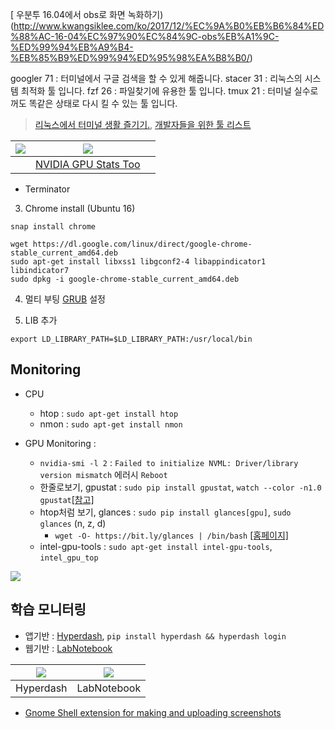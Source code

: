 


[ 우분투 16.04에서 obs로 화면 녹화하기)(http://www.kwangsiklee.com/ko/2017/12/%EC%9A%B0%EB%B6%84%ED%88%AC-16-04%EC%97%90%EC%84%9C-obs%EB%A1%9C-%ED%99%94%EB%A9%B4-%EB%85%B9%ED%99%94%ED%95%98%EA%B8%B0/)

googler 71 : 터미널에서 구글 검색을 할 수 있게 해줍니다.
stacer 31 : 리눅스의 시스템 최적화 툴 입니다.
fzf 26 : 파일찾기에 유용한 툴 입니다.
tmux 21 : 터미널 실수로 꺼도 똑같은 상태로 다시 킬 수 있는 툴 입니다.

> [리눅스에서 터미널 생활 즐기기.](http://black7375.tistory.com/15), [개발자들을 위한 툴 리스트](https://www.codentalks.com/t/topic/181)

|![](https://raw.githubusercontent.com/oguzhaninan/Stacer/native/screenshots/header.png)|![](https://extensions.gnome.org/extension-data/screenshots/screenshot_1320_zgXAduX.png)||
|-|-|-|
||[NVIDIA GPU Stats Too](https://extensions.gnome.org/extension/1320/nvidia-gpu-stats-tool/)||


- Terminator 

3. Chrome install (Ubuntu 16)

```
snap install chrome
```

```
wget https://dl.google.com/linux/direct/google-chrome-stable_current_amd64.deb 
sudo apt-get install libxss1 libgconf2-4 libappindicator1 libindicator7
sudo dpkg -i google-chrome-stable_current_amd64.deb
```


4. 멀티 부팅 [GRUB](http://programmingskills.net/archives/190) 설정 

5. LIB 추가 

```
export LD_LIBRARY_PATH=$LD_LIBRARY_PATH:/usr/local/bin

```

## Monitoring

* CPU

  * htop : `sudo apt-get install htop`
  * nmon : `sudo apt-get install nmon`

* GPU Monitoring :

  * `nvidia-smi -l 2` : `Failed to initialize NVML: Driver/library version mismatch` 에러시 `Reboot`
  * 한줄로보기, gpustat : `sudo pip install gpustat`, `watch --color -n1.0 gpustat`[\[참고\]](https://github.com/wookayin/gpustat)
  * htop처럼 보기, glances : `sudo pip install glances[gpu]`, `sudo glances` \(n, z, d\)
    * `wget -O- https://bit.ly/glances | /bin/bash` [\[홈페이지\]](https://pypi.python.org/pypi/Glances)
  * intel-gpu-tools : `sudo apt-get install intel-gpu-tools`, `intel_gpu_top`

![](http://i.imgur.com/XjyHkIF.png)

## 학습 모니터링

* 앱기반 : [Hyperdash](https://hyperdash.io/), `pip install hyperdash && hyperdash login`
* 웹기반 : [LabNotebook](https://github.com/henripal/labnotebook)

| ![](http://i.imgur.com/QCEGtYx.png) | ![](https://github.com/henripal/labnotebook/raw/master/nbs/img/labnotebook.gif) |
| --- | --- |
| Hyperdash | LabNotebook |



- [Gnome Shell extension for making and uploading screenshots](https://github.com/OttoAllmendinger/gnome-shell-screenshot)